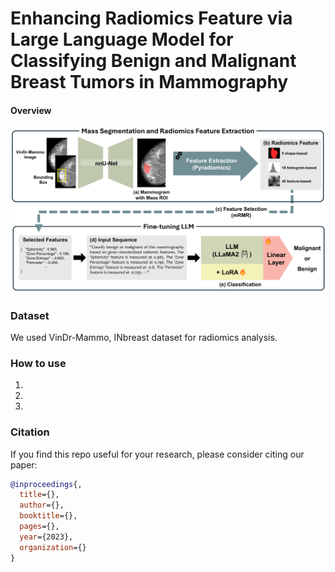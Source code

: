 # Enhancing Radiomics Feature via Large Language Model for Classifying Benign and Malignant Breast Tumors in Mammography

#### Overview

![fig1](/asset/fig2.png)



### Dataset

We used VinDr-Mammo, INbreast dataset for radiomics analysis.


### How to use

1. 

2. 

3. 

   

### Citation

If you find this repo useful for your research, please consider citing our paper:

```bibtex
@inproceedings{,
  title={},
  author={},
  booktitle={},
  pages={},
  year={2023},
  organization={}
}
```

